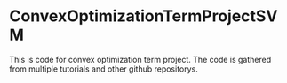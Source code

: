 # ConvexOptimizationTermProjectSVM
This is code for convex optimization term project. The code is gathered from multiple tutorials and other github repositorys.
